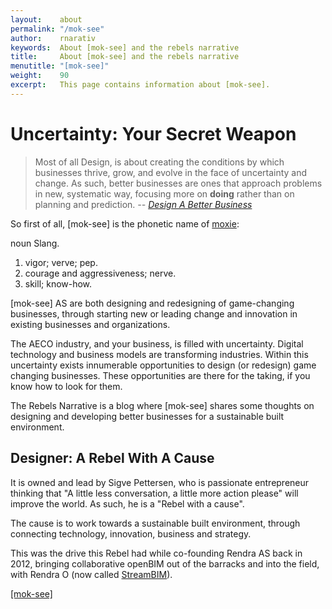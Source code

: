 ```yaml
---
layout:    about
permalink: "/mok-see"
author:    rnarativ
keywords:  About [mok-see] and the rebels narrative
title:     About [mok-see] and the rebels narrative
menutitle: "[mok-see]"
weight:    90
excerpt:   This page contains information about [mok-see].
---
```

<script async defer src="https://buttons.github.io/buttons.js"></script>


# Uncertainty: Your Secret Weapon
>Most of all Design, is about creating the conditions by which businesses thrive, grow, and evolve in the face of uncertainty and change. As such, better businesses are ones that approach problems in new, systematic way, focusing more on **doing** rather than on planning and prediction. <cite>-- [Design A Better Business](https://designabetterbusiness.com) </cite>

So first of all, [mok-see] is the phonetic name of [moxie](https://www.dictionary.com/browse/moxie):  

noun Slang.
1. vigor; verve; pep.
2. courage and aggressiveness; nerve.
3. skill; know-how.

[mok-see] AS are both designing and redesigning of game-changing businesses, through starting new or leading change and innovation in existing businesses and organizations.

The AECO industry, and your business, is filled with uncertainty. Digital technology and business models are transforming industries. Within this uncertainty exists innumerable opportunities to design (or redesign) game changing businesses. These opportunities are there for the taking, if you know how to look for them.

The Rebels Narrative is a blog where [mok-see] shares some thoughts on designing and developing better businesses for a sustainable built environment.

## Designer: A Rebel With A Cause

It is owned and lead by Sigve Pettersen, who is passionate entrepreneur thinking that "A little less conversation, a little more action please" will improve the world. As such, he is a "Rebel with a cause".

The cause is to work towards a sustainable built environment, through connecting technology, innovation, business and strategy.  

<div class="bg-scroll" style="background-image: url('{{ "/media/img/Rendra-O-1024x444.png" | absolute_url }}')"></div>

This was the drive this Rebel had while co-founding Rendra AS back in 2012, bringing collaborative openBIM out of the barracks and into the field, with Rendra O (now called [StreamBIM](https://streambim.com/)).

<p class="github-button-container">
<a class="github-button" href="https://github.com/mok-see" data-size="large" data-show-count="true" aria-label="Star [mok-see] on GitHub">[mok-see]</a>
</p>
